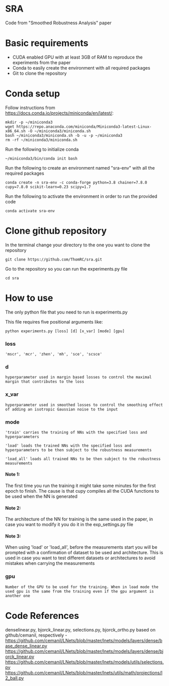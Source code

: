 # SRA
 Code from "Smoothed Robustness Analysis" paper

# Basic requirements

- CUDA enabled GPU with at least 3GB of RAM to reproduce the experiments from the paper
- Conda to easily create the environment with all required packages
- Git to clone the repository

# Conda setup
Follow instructions from https://docs.conda.io/projects/miniconda/en/latest/:

    mkdir -p ~/miniconda3
    wget https://repo.anaconda.com/miniconda/Miniconda3-latest-Linux-x86_64.sh -O ~/miniconda3/miniconda.sh
    bash ~/miniconda3/miniconda.sh -b -u -p ~/miniconda3
    rm -rf ~/miniconda3/miniconda.sh

Run the following to initialize conda

    ~/miniconda3/bin/conda init bash

Run the following to create an environment named "sra-env" with all the required packages

    conda create -n sra-env -c conda-forge python=3.8 chainer=7.8.0 cupy=7.8.0 scikit-learn=0.23 scipy=1.7

Run the following to activate the environment in order to run the provided code

    conda activate sra-env

# Clone github repository
In the terminal change your directory to the one you want to clone the repository

    git clone https://github.com/ThomRC/sra.git

Go to the repository so you can run the experiments.py file

    cd sra

# How to use
The only python file that you need to run is experiments.py

This file requires five positional arguments like:
    
    python experiments.py [loss] [d] [x_var] [mode] [gpu]

### loss 

    'mscr', 'mcr', 'zhen', 'mh', 'sce', 'scsce'

### d 

    hyperparameter used in margin based losses to control the maximal margin that contributes to the loss

### x_var

    hyperparameter used in smoothed losses to control the smoothing effect of adding an isotropic Gaussian noise to the input

### mode

    'train' carries the training of NNs with the specified loss and hyperparameters

    'load' loads the trained NNs with the specified loss and hyperparameters to be then subject to the robustness measurements

    'load_all' loads all trained NNs to be then subject to the robustness measurements

#### Note 1: 
The first time you run the training it might take some minutes for the first epoch to finish. The cause is that cupy compiles all the CUDA functions to be used when the NN is generated

#### Note 2: 
The architecture of the NN for training is the same used in the paper, in case you want to modify it you do it in the exp_settings.py file 

#### Note 3: 
When using 'load' or 'load_all', before the measurements start you will be prompted with a confirmation of dataset to be used and architecture. This is used in case you want to test different datasets or architectures to avoid mistakes when carrying the measurements  

### gpu
    
    Number of the GPU to be used for the training. When in load mode the used gpu is the same from the training even if the gpu argument is another one


# Code References
denselinear.py, bjorck_linear.py, selections.py, bjorck_ortho.py based on github/cemanil, respectively - 
https://github.com/cemanil/LNets/blob/master/lnets/models/layers/dense/base_dense_linear.py
https://github.com/cemanil/LNets/blob/master/lnets/models/layers/dense/bjorck_linear.py
https://github.com/cemanil/LNets/blob/master/lnets/models/utils/selections.py
https://github.com/cemanil/LNets/blob/master/lnets/utils/math/projections/l2_ball.py